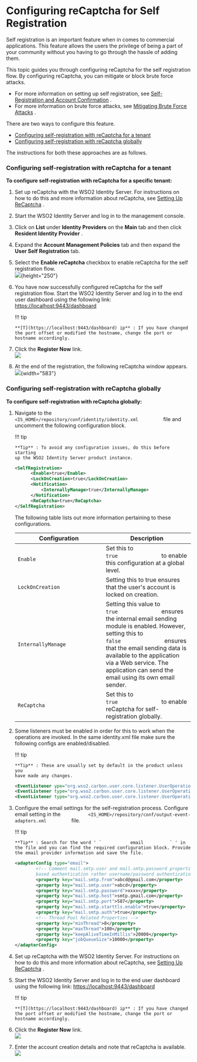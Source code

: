 # Configuring reCaptcha for Self Registration

Self registration is an important feature when in comes to commercial
applications. This feature allows the users the privilege of being a
part of your community without you having to go through the hassle of
adding them.

This topic guides you through configuring reCaptcha for the self
registration flow. By configuring reCaptcha, you can mitigate or block
brute force attacks.

-   For more information on setting up self registration, see
    [Self-Registration and Account
    Confirmation](_Self-Registration_and_Account_Confirmation_) .
-   For more information on brute force attacks, see [Mitigating Brute
    Force Attacks](_Mitigating_Brute_Force_Attacks_) .

There are two ways to configure this feature.

-   [Configuring self-registration with reCaptcha for a
    tenant](#ConfiguringreCaptchaforSelfRegistration-Configuringself-registrationwithreCaptchaforatenant)
-   [Configuring self-registration with reCaptcha
    globally](#ConfiguringreCaptchaforSelfRegistration-Configuringself-registrationwithreCaptchaglobally)

The instructions for both these approaches are as follows.

### Configuring self-registration with reCaptcha for a tenant

**To configure self-registration with reCaptcha for a specific tenant:**

1.  Set up reCaptcha with the WSO2 Identity Server. For instructions on
    how to do this and more information about reCaptcha, see [Setting Up
    ReCaptcha](https://docs.wso2.com/display/IS530/Setting+Up+ReCaptcha)
    .
2.  Start the WSO2 Identity Server and log in to the management console.
3.  Click on **List** under **Identity Providers** on the **Main** tab
    and then click **Resident Identity Provider** .
4.  Expand the **Account Management Policies** tab and then expand the
    **User Self Registration** tab.
5.  Select the **Enable reCaptcha** checkbox to enable reCaptcha for the
    self registration flow.  
    ![](attachments/103330528/103330531.png){height="250"}
6.  You have now successfully configured reCaptcha for the self
    registration flow. Start the WSO2 Identity Server and log in to the
    end user dashboard using the following link:
    <https://localhost:9443/dashboard>

    !!! tip
    
        **[T](https://localhost:9443/dashboard) ip** : If you have changed
        the port offset or modified the hostname, change the port or
        hostname accordingly.
    

7.  Click the **Register Now** link.  
    ![](attachments/103330528/103330530.png)
8.  At the end of the registration, the following reCaptcha window
    appears.  
    ![](attachments/103330528/103330532.png){width="583"}

### Configuring self-registration with reCaptcha globally

**To configure self-registration with reCaptcha globally:**

1.  Navigate to the
    `           <IS_HOME>/repository/conf/identity/identity.xml          `
    file and uncomment the following configuration block.

    !!! tip
    
        **Tip** : To avoid any configuration issues, do this before starting
        up the WSO2 Identity Server product instance.
    

    ``` xml
    <SelfRegistration>
          <Enable>true</Enable>
          <LockOnCreation>true</LockOnCreation>
          <Notification>
              <InternallyManage>true</InternallyManage>
          </Notification>
          <ReCaptcha>true</ReCaptcha>
    </SelfRegistration>
    ```

    The following table lists out more information pertaining to these
    configurations.

    <table>
    <colgroup>
    <col style="width: 50%" />
    <col style="width: 50%" />
    </colgroup>
    <thead>
    <tr class="header">
    <th>Configuration</th>
    <th>Description</th>
    </tr>
    </thead>
    <tbody>
    <tr class="odd">
    <td><pre><code>Enable</code></pre></td>
    <td>Set this to <code>               true              </code> to enable this configuration at a global level.</td>
    </tr>
    <tr class="even">
    <td><pre><code>LockOnCreation</code></pre></td>
    <td>Setting this to true ensures that the user's account is locked on creation.</td>
    </tr>
    <tr class="odd">
    <td><pre><code>InternallyManage</code></pre></td>
    <td>Setting this value to <code>               true              </code> ensures the internal email sending module is enabled. However, setting this to <code>               false              </code> ensures that the email sending data is available to the application via a Web service. The application can send the email using its own email sender.</td>
    </tr>
    <tr class="even">
    <td><pre><code>ReCaptcha</code></pre></td>
    <td>Set this to <code>               true              </code> to enable reCaptcha for self-registration globally.</td>
    </tr>
    </tbody>
    </table>

2.  Some listeners must be enabled in order for this to work when the
    operations are invoked. In the same identity.xml file make sure the
    following configs are enabled/disabled.

    !!! tip
    
        **Tip** : These are usually set by default in the product unless you
        have made any changes.
    

    ``` xml
    <EventListener ype="org.wso2.carbon.user.core.listener.UserOperationEventListener"name="org.wso2.carbon.identity.mgt.IdentityMgtEventListener" orderId="50" enable="false"/> 
    <EventListener type="org.wso2.carbon.user.core.listener.UserOperationEventListener" name="org.wso2.carbon.identity.governance.listener.IdentityStoreEventListener" orderId="97" enable="true"> 
    <EventListener type="org.wso2.carbon.user.core.listener.UserOperationEventListener" name="org.wso2.carbon.identity.scim.common.listener.SCIMUserOperationListener orderId="90" enable="true"/>
    ```

3.  Configure the email settings for the self-registration
    process. Configure email setting in the
    `           <IS_HOME>/repository/conf/output-event-adapters.xml          `
    file.

    !!! tip
    
        **Tip** : Search for the word ' `           email          ` ' in
        the file and you can find the required configuration block. Provide
        the email provider information and save the file.
    

    ``` xml
    <adapterConfig type="email">
            <!-- Comment mail.smtp.user and mail.smtp.password properties to support connecting SMTP servers which use trust
            based authentication rather username/password authentication -->
            <property key="mail.smtp.from">abcd@gmail.com</property>
            <property key="mail.smtp.user">abcd</property>
            <property key="mail.smtp.password">xxxx</property>
            <property key="mail.smtp.host">smtp.gmail.com</property>
            <property key="mail.smtp.port">587</property>
            <property key="mail.smtp.starttls.enable">true</property>
            <property key="mail.smtp.auth">true</property>
            <!-- Thread Pool Related Properties -->
            <property key="minThread">8</property>
            <property key="maxThread">100</property>
            <property key="keepAliveTimeInMillis">20000</property>
            <property key="jobQueueSize">10000</property>
    </adapterConfig>
    ```

4.  Set up reCaptcha with the WSO2 Identity Server. For instructions on
    how to do this and more information about reCaptcha, see [Setting Up
    ReCaptcha](_Setting_Up_ReCaptcha_) .
5.  Start the WSO2 Identity Server and log in to the end user dashboard
    using the following link: <https://localhost:9443/dashboard>

    !!! tip
    
        **[T](https://localhost:9443/dashboard) ip** : If you have changed
        the port offset or modified the hostname, change the port or
        hostname accordingly.
    

6.  Click the **Register Now** link.  
    ![](attachments/103330528/103330530.png)
7.  Enter the account creation details and note that reCaptcha is
    available.  
    ![](attachments/103330528/103330529.png)
